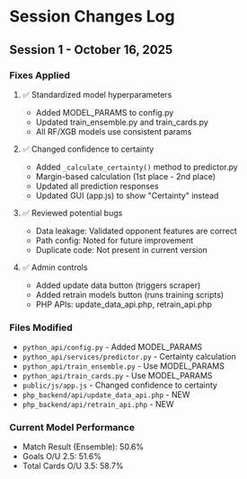 # Session Changes Log

## Session 1 - October 16, 2025

### Fixes Applied
1. ✅ Standardized model hyperparameters
   - Added MODEL_PARAMS to config.py
   - Updated train_ensemble.py and train_cards.py
   - All RF/XGB models use consistent params

2. ✅ Changed confidence to certainty
   - Added `_calculate_certainty()` method to predictor.py
   - Margin-based calculation (1st place - 2nd place)
   - Updated all prediction responses
   - Updated GUI (app.js) to show "Certainty" instead

3. ✅ Reviewed potential bugs
   - Data leakage: Validated opponent features are correct
   - Path config: Noted for future improvement
   - Duplicate code: Not present in current version

4. ✅ Admin controls
   - Added update data button (triggers scraper)
   - Added retrain models button (runs training scripts)
   - PHP APIs: update_data_api.php, retrain_api.php

### Files Modified
- `python_api/config.py` - Added MODEL_PARAMS
- `python_api/services/predictor.py` - Certainty calculation
- `python_api/train_ensemble.py` - Use MODEL_PARAMS
- `python_api/train_cards.py` - Use MODEL_PARAMS
- `public/js/app.js` - Changed confidence to certainty
- `php_backend/api/update_data_api.php` - NEW
- `php_backend/api/retrain_api.php` - NEW

### Current Model Performance
- Match Result (Ensemble): 50.6%
- Goals O/U 2.5: 51.6%
- Total Cards O/U 3.5: 58.7%